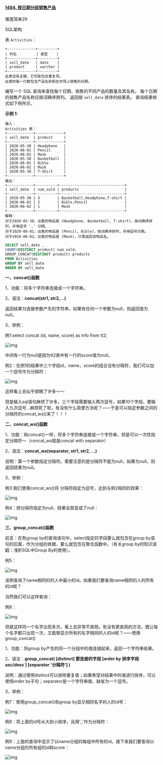 #### [1484. 按日期分组销售产品](https://leetcode-cn.com/problems/group-sold-products-by-the-date/)

难度简单29

SQL架构

表 `Activities`：

```
+-------------+---------+
| 列名         | 类型    |
+-------------+---------+
| sell_date   | date    |
| product     | varchar |
+-------------+---------+
此表没有主键，它可能包含重复项。
此表的每一行都包含产品名称和在市场上销售的日期。
```

 

编写一个 SQL 查询来查找每个日期、销售的不同产品的数量及其名称。
每个日期的销售产品名称应按词典序排列。
返回按 `sell_date` 排序的结果表。
查询结果格式如下例所示。

 

**示例 1:**

```
输入：
Activities 表：
+------------+-------------+
| sell_date  | product     |
+------------+-------------+
| 2020-05-30 | Headphone   |
| 2020-06-01 | Pencil      |
| 2020-06-02 | Mask        |
| 2020-05-30 | Basketball  |
| 2020-06-01 | Bible       |
| 2020-06-02 | Mask        |
| 2020-05-30 | T-Shirt     |
+------------+-------------+
输出：
+------------+----------+------------------------------+
| sell_date  | num_sold | products                     |
+------------+----------+------------------------------+
| 2020-05-30 | 3        | Basketball,Headphone,T-shirt |
| 2020-06-01 | 2        | Bible,Pencil                 |
| 2020-06-02 | 1        | Mask                         |
+------------+----------+------------------------------+
解释：
对于2020-05-30，出售的物品是 (Headphone, Basketball, T-shirt)，按词典序排列，并用逗号 ',' 分隔。
对于2020-06-01，出售的物品是 (Pencil, Bible)，按词典序排列，并用逗号分隔。
对于2020-06-02，出售的物品是 (Mask)，只需返回该物品名。
```



```sql
SELECT sell_date ,
COUNT(DISTINCT product) num_sold,
GROUP_CONCAT(DISTINCT product) products
FROM Activities 
GROUP BY sell_date 
ORDER BY sell_date
```





**一、concat()函数**

1、功能：将多个字符串连接成一个字符串。

2、语法：**concat(str1, str2,...)**

返回结果为连接参数产生的字符串，如果有任何一个参数为null，则返回值为null。

3、举例：

例1:select concat (id, name, score) as info from tt2;

![img](https://t12.baidu.com/it/u=2595155708,2358396591&fm=173&app=25&f=JPEG?w=450&h=258&s=73B2CC6C9BE6EF7C5A369613020000DD)

中间有一行为null是因为tt2表中有一行的score值为null。

例2：在例1的结果中三个字段id，name，score的组合没有分隔符，我们可以加一个逗号作为分隔符：

![img](https://t12.baidu.com/it/u=1672024340,2156616330&fm=173&app=25&f=JPEG?w=522&h=257&s=73B3EC6C9FE2D7645836E613020000DD)

这样看上去似乎顺眼了许多～～

但是输入sql语句麻烦了许多，三个字段需要输入两次逗号，如果10个字段，要输入九次逗号...麻烦死了啦，有没有什么简便方法呢？——于是可以指定参数之间的分隔符的concat_ws()来了！！！

**二、concat_ws()函数**

1、功能：和concat()一样，将多个字符串连接成一个字符串，但是可以一次性指定分隔符～（concat_ws就是concat with separator）

2、语法：**concat_ws(separator, str1, str2, ...)**

说明：第一个参数指定分隔符。需要注意的是分隔符不能为null，如果为null，则返回结果为null。

3、举例：

例3:我们使用concat_ws()将 分隔符指定为逗号，达到与例2相同的效果：

![img](https://t10.baidu.com/it/u=2392333863,2848031567&fm=173&app=25&f=JPEG?w=484&h=259&s=73B2CC6C9FE2EF745ABE8613020040DD)

例4：把分隔符指定为null，结果全部变成了null：

![img](https://t10.baidu.com/it/u=2939311110,2367424453&fm=173&app=25&f=JPEG?w=522&h=261&s=73B2CC6C9EE2DD6448165603020050DF)

**三、group_concat()函数**

前言：在有group by的查询语句中，select指定的字段要么就包含在group by语句的后面，作为分组的依据，要么就包含在聚合函数中。（有关group by的知识请戳：浅析SQL中Group By的使用）。

例5：

![img](https://t11.baidu.com/it/u=2727993136,2316749965&fm=173&app=25&f=JPEG?w=419&h=206&s=7BB2EC4C0EE0FD6E4AB2D613020000DD)

该例查询了name相同的的人中最小的id。如果我们要查询name相同的人的所有的id呢？

当然我们可以这样查询：

例6：

![img](https://t10.baidu.com/it/u=739574379,3307690858&fm=173&app=25&f=JPEG?w=382&h=260&s=7BB2EC4C8BE6EF7C1A9E8613020040DD)

但是这样同一个名字出现多次，看上去非常不直观。有没有更直观的方法，既让每个名字都只出现一次，又能够显示所有的名字相同的人的id呢？——使用group_concat()

1、功能：将group by产生的同一个分组中的值连接起来，返回一个字符串结果。

2、语法：**group_concat( [distinct] 要连接的字段 [order by 排序字段 asc/desc ] [separator '分隔符'] )**

说明：通过使用distinct可以排除重复值；如果希望对结果中的值进行排序，可以使用order by子句；separator是一个字符串值，缺省为一个逗号。

3、举例：

例7：使用group_concat()和group by显示相同名字的人的id号：

![img](https://t12.baidu.com/it/u=53485535,941408993&fm=173&app=25&f=JPEG?w=487&h=209&s=73B2EC6C1EE0FD64583A9613020000DD)

例8：将上面的id号从大到小排序，且用'_'作为分隔符：

![img](https://t12.baidu.com/it/u=433900724,427703971&fm=173&app=25&f=JPEG?w=640&h=180&s=73B2CC6C0C84DD605A229213020090DD)

例9：上面的查询中显示了以name分组的每组中所有的id。接下来我们要查询以name分组的所有组的id和score：

![img](https://t10.baidu.com/it/u=3763989288,3669329342&fm=173&app=25&f=JPEG?w=640&h=171&s=73B2CC6C0C84CD745A269613020000DD)